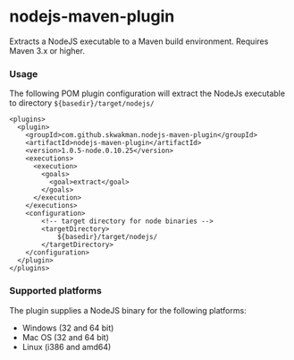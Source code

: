 nodejs-maven-plugin
===================

Extracts a NodeJS executable to a Maven build environment. Requires Maven 3.x or higher.

### Usage
The following POM plugin configuration will extract the NodeJs executable to directory `${basedir}/target/nodejs/`

    <plugins>
      <plugin>
        <groupId>com.github.skwakman.nodejs-maven-plugin</groupId>
        <artifactId>nodejs-maven-plugin</artifactId>
        <version>1.0.5-node.0.10.25</version>
        <executions>
          <execution>
            <goals>
              <goal>extract</goal>
            </goals>
          </execution>
        </executions>
        <configuration>
            <!-- target directory for node binaries -->
            <targetDirectory>
                ${basedir}/target/nodejs/
            </targetDirectory>
        </configuration>
      </plugin>
    </plugins>

### Supported platforms

The plugin supplies a NodeJS binary for the following platforms:

* Windows (32 and 64 bit)
* Mac OS (32 and 64 bit)
* Linux (i386 and amd64)
